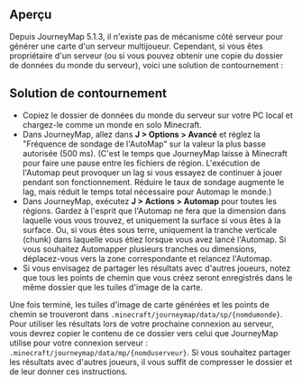 ## **Aperçu**

Depuis JourneyMap 5.1.3, il n'existe pas de mécanisme côté serveur pour générer une carte d'un serveur multijoueur. Cependant, si vous êtes propriétaire d'un serveur (ou si vous pouvez obtenir une copie du dossier de données du monde du serveur), voici une solution de contournement :

## **Solution de contournement**

- Copiez le dossier de données du monde du serveur sur votre PC local et chargez-le comme un monde en solo Minecraft.
- Dans JourneyMap, allez dans **J > Options > Avancé** et réglez la "Fréquence de sondage de l'AutoMap" sur la valeur la plus basse autorisée (500 ms). (C'est le temps que JourneyMap laisse à Minecraft pour faire une pause entre les fichiers de région. L'exécution de l'Automap peut provoquer un lag si vous essayez de continuer à jouer pendant son fonctionnement. Réduire le taux de sondage augmente le lag, mais réduit le temps total nécessaire pour Automap le monde.)
- Dans JourneyMap, exécutez **J > Actions > Automap** pour toutes les régions. Gardez à l'esprit que l'Automap ne fera que la dimension dans laquelle vous vous trouvez, et uniquement la surface si vous êtes à la surface. Ou, si vous êtes sous terre, uniquement la tranche verticale (chunk) dans laquelle vous étiez lorsque vous avez lancé l'Automap. Si vous souhaitez Automapper plusieurs tranches ou dimensions, déplacez-vous vers la zone correspondante et relancez l'Automap.
- Si vous envisagez de partager les résultats avec d'autres joueurs, notez que tous les points de chemin que vous créez seront enregistrés dans le même dossier que les tuiles d'image de la carte.

Une fois terminé, les tuiles d'image de carte générées et les points de chemin se trouveront dans `.minecraft/journeymap/data/sp/{nomdumonde}`. Pour utiliser les résultats lors de votre prochaine connexion au serveur, vous devrez copier le contenu de ce dossier vers celui que JourneyMap utilise pour votre connexion serveur : `.minecraft/journeymap/data/mp/{nomduserveur}`. Si vous souhaitez partager les résultats avec d'autres joueurs, il vous suffit de compresser le dossier et de leur donner ces instructions.